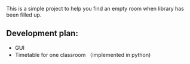 This is a simple project to help you find an empty room when library has been filled up.

## Development plan:  
- GUI
- Timetable for one classroom （implemented in python)